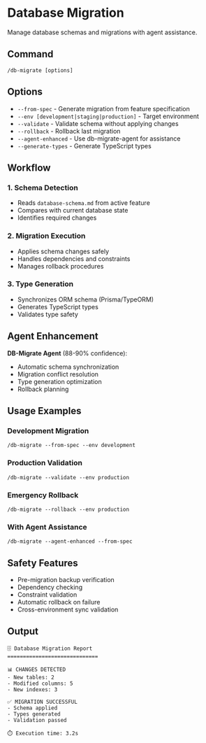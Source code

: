 # Database Migration

Manage database schemas and migrations with agent assistance.

## Command

```
/db-migrate [options]
```

## Options

- `--from-spec` - Generate migration from feature specification
- `--env [development|staging|production]` - Target environment
- `--validate` - Validate schema without applying changes
- `--rollback` - Rollback last migration
- `--agent-enhanced` - Use db-migrate-agent for assistance
- `--generate-types` - Generate TypeScript types

## Workflow

### 1. Schema Detection
- Reads `database-schema.md` from active feature
- Compares with current database state
- Identifies required changes

### 2. Migration Execution
- Applies schema changes safely
- Handles dependencies and constraints
- Manages rollback procedures

### 3. Type Generation
- Synchronizes ORM schema (Prisma/TypeORM)
- Generates TypeScript types
- Validates type safety

## Agent Enhancement

**DB-Migrate Agent** (88-90% confidence):
- Automatic schema synchronization
- Migration conflict resolution
- Type generation optimization
- Rollback planning

## Usage Examples

### Development Migration
```
/db-migrate --from-spec --env development
```

### Production Validation
```
/db-migrate --validate --env production
```

### Emergency Rollback
```
/db-migrate --rollback --env production
```

### With Agent Assistance
```
/db-migrate --agent-enhanced --from-spec
```

## Safety Features

- Pre-migration backup verification
- Dependency checking
- Constraint validation
- Automatic rollback on failure
- Cross-environment sync validation

## Output

```
🗄️ Database Migration Report
=============================

📊 CHANGES DETECTED
- New tables: 2
- Modified columns: 5
- New indexes: 3

✅ MIGRATION SUCCESSFUL
- Schema applied
- Types generated
- Validation passed

⏱️ Execution time: 3.2s
```
